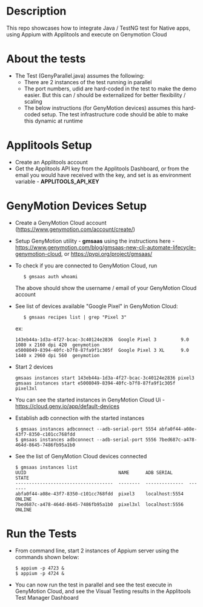 # Description

This repo showcases how to integrate Java / TestNG test for Native apps, using Appium with Applitools and execute on Genymotion Cloud

# About the tests
* The Test (GenyParallel.java) assumes the following:
    * There are 2 instances of the test running in parallel
    * The port numbers, udid are hard-coded in the test to make the demo easier. But this can / should be externalized for better flexibility / scaling
    * The below instructions (for GenyMotion devices) assumes this hard-coded setup. The test infrastructure code should be able to make this dynamic at runtime

# Applitools Setup
* Create an Applitools account
* Get the Applitools API key from the Applitools Dashboard, or from the email you would have received with the key, and set is as environment variable - **APPLITOOLS_API_KEY**

# GenyMotion Devices Setup

* Create a GenyMotion Cloud account (https://www.genymotion.com/account/create/)
* Setup GenyMotion utility - **gmsaas** using the instructions here - https://www.genymotion.com/blog/gmsaas-new-cli-automate-lifecycle-genymotion-cloud, or https://pypi.org/project/gmsaas/
* To check if you are connected to GenyMotion Cloud, run

    ```    $ gmsaas auth whoami ``` 
    
    The above should show the username / email of your GenyMotion Cloud account
* See list of devices available "Google Pixel" in GenyMotion Cloud:

    ```    $ gmsaas recipes list | grep "Pixel 3" ```

    ex:
    ```
    143eb44a-1d3a-4f27-bcac-3c40124e2836  Google Pixel 3         9.0        1080 x 2160 dpi 420  genymotion
    e5008049-8394-40fc-b7f8-87fa9f1c305f  Google Pixel 3 XL      9.0        1440 x 2960 dpi 560  genymotion
    ```
* Start 2 devices
    ```
    gmsaas instances start 143eb44a-1d3a-4f27-bcac-3c40124e2836 pixel3
    gmsaas instances start e5008049-8394-40fc-b7f8-87fa9f1c305f pixel3xl
    ```
* You can see the started instances in GenyMotion Cloud Ui - https://cloud.geny.io/app/default-devices
* Establish adb connection with the started instances
    ```
    $ gmsaas instances adbconnect --adb-serial-port 5554 abfa0f44-a08e-43f7-8350-c101cc768fdd
    $ gmsaas instances adbconnect --adb-serial-port 5556 7bed687c-a478-464d-8645-7486fb95a1b0
    ```
* See the list of GenyMotion Cloud devices connected 
    ```
    $ gmsaas instances list
    UUID                                  NAME      ADB SERIAL      STATE
    ------------------------------------  --------  --------------  -------
    abfa0f44-a08e-43f7-8350-c101cc768fdd  pixel3    localhost:5554  ONLINE
    7bed687c-a478-464d-8645-7486fb95a1b0  pixel3xl  localhost:5556  ONLINE
    ```


# Run the Tests
* From command line, start 2 instances of Appium server using the commands shown below:
    ``` 
    $ appium -p 4723 &
    $ appium -p 4724 & 
    ```
    
* You can now run the test in parallel and see the test execute in GenyMotion Cloud, and see the Visual Testing results in the Applitools Test Manager Dashboard
